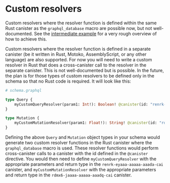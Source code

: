 # Custom resolvers

Custom resolvers where the resolver function is defined within the same Rust canister as the `graphql_database` macro are possible now, but not well-documented.  See the [intermediate example](https://github.com/sudograph/sudograph/tree/main/examples/intermediate) for a very rough overview of how to achieve this.

Custom resolvers where the resolver function is defined in a separate canister (be it written in Rust, Motoko, AssemblyScript, or any other language) are also supported. For now you will need to write a custom resolver in Rust that does a cross-canister call to the resolver in the separate canister. This is not well-documented but is possible. In the future, the plan is for those types of custom resolvers to be defined only in the schema so that no Rust code is required. It will look like this:

```graphql
# schema.graphql

type Query {
    myCustomQueryResolver(param1: Int!): Boolean! @canister(id: "renrk-eyaaa-aaaaa-aaada-cai")
}

type Mutation {
    myCustomMutationResolver(param1: Float!): String! @canister(id: "rdmx6-jaaaa-aaaaa-aaadq-cai")
}
```

Defining the above `Query` and `Mutation` object types in your schema would generate two custom resolver functions in the Rust canister where the `graphql_database` macro is used. These resolver functions would perform cross-canister calls to a canister with the id defined in the `@canister` directive. You would then need to define `myCustomQueryResolver` with the appropriate parameters and return type in the `renrk-eyaaa-aaaaa-aaada-cai` canister, and `myCustomMutationResolver` with the appropriate parameters and return type in the `rdmx6-jaaaa-aaaaa-aaadq-cai` canister.